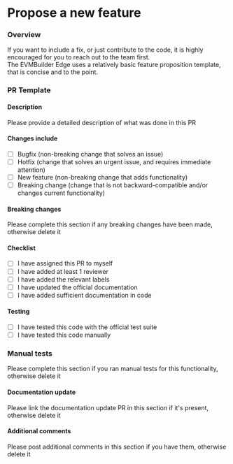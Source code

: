 # Propose a new feature

### Overview

If you want to include a fix, or just contribute to the code, it is highly encouraged for you to reach out to the team first.\
The EVMBuilder Edge uses a relatively basic feature proposition template, that is concise and to the point.

### PR Template

#### Description

Please provide a detailed description of what was done in this PR

#### Changes include

* [ ] Bugfix (non-breaking change that solves an issue)
* [ ] Hotfix (change that solves an urgent issue, and requires immediate attention)
* [ ] New feature (non-breaking change that adds functionality)
* [ ] Breaking change (change that is not backward-compatible and/or changes current functionality)

#### Breaking changes

Please complete this section if any breaking changes have been made, otherwise delete it

#### Checklist

* [ ] I have assigned this PR to myself
* [ ] I have added at least 1 reviewer
* [ ] I have added the relevant labels
* [ ] I have updated the official documentation
* [ ] I have added sufficient documentation in code

#### Testing

* [ ] I have tested this code with the official test suite
* [ ] I have tested this code manually

### Manual tests

Please complete this section if you ran manual tests for this functionality, otherwise delete it

#### Documentation update

Please link the documentation update PR in this section if it's present, otherwise delete it

#### Additional comments

Please post additional comments in this section if you have them, otherwise delete it
